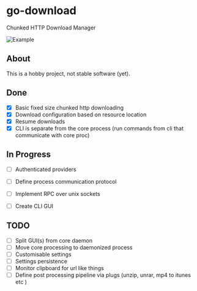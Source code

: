 go-download
===========

Chunked HTTP Download Manager

![Example](https://rawgithub.com/snikch/go-download/master/example.gif)

## About

This is a hobby project, not stable software (yet).

## Done

- [x] Basic fixed size chunked http downloading
- [x] Download configuration based on resource location
- [x] Resume downloads
- [x] CLI is separate from the core process (run commands from cli that communicate with core proc)

## In Progress

- [ ] Authenticated providers
- [ ] Define process communication protocol
- [ ] Implement RPC over unix sockets
- [ ] Create CLI GUI


## TODO
- [ ] Split GUI(s) from core daemon
- [ ] Move core processing to daemonized process
- [ ] Customisable settings
- [ ] Settings persistence
- [ ] Monitor clipboard for url like things
- [ ] Define post processing pipeline via plugs (unzip, unrar, mp4 to itunes etc )